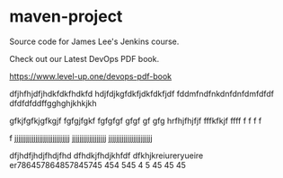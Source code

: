 # maven-project
Source code for James Lee's Jenkins course.

Check out our Latest DevOps PDF book.

https://www.level-up.one/devops-pdf-book


dfjhfhjdfjhdkfdkfhdkfd
hdjfdjkgfdkfjdkfdkfjdf
fddmfndfnkdnfdnfdmfdfdf
dfdfdfddffgghghjkhkjkh


gfkjfgfkjgfkgjf
fgfgjfgkf
fgfgfgf
gfgf
gf
gfg
hrfhjfhjfjf
fffkfkjf
ffff
f
f
f
f

f
jjjjjjjjjjjjjjjjjjjjjjjjjjjjj
jjjjjjjjjjjjjjjjjj
jjjjjjjjjjjjjjjjjjjjjjj

dfjhdfjhdjfhdjfhd
dfhdkjfhdjkhfdf
dfkhjkreiureryueire
er786457864857845745
454
545
4
5
45
45
45
